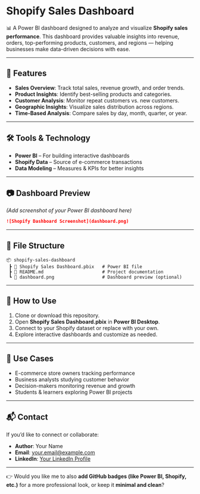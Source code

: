 # Shopify Sales Dashboard

📊 A Power BI dashboard designed to analyze and visualize **Shopify sales performance**.
This dashboard provides valuable insights into revenue, orders, top-performing products, customers, and regions — helping businesses make data-driven decisions with ease.

---

## 🚀 Features

* **Sales Overview**: Track total sales, revenue growth, and order trends.
* **Product Insights**: Identify best-selling products and categories.
* **Customer Analysis**: Monitor repeat customers vs. new customers.
* **Geographic Insights**: Visualize sales distribution across regions.
* **Time-Based Analysis**: Compare sales by day, month, quarter, or year.

---

## 🛠️ Tools & Technology

* **Power BI** – For building interactive dashboards
* **Shopify Data** – Source of e-commerce transactions
* **Data Modeling** – Measures & KPIs for better insights

---

## 📷 Dashboard Preview

*(Add screenshot of your Power BI dashboard here)*

```md
![Shopify Dashboard Screenshot](dashboard.png)
```

---

## 📂 File Structure

```
📦 shopify-sales-dashboard
 ┣ 📄 Shopify Sales Dashboard.pbix   # Power BI file
 ┣ 📄 README.md                      # Project documentation
 ┗ 📄 dashboard.png                  # Dashboard preview (optional)
```

---

## 📌 How to Use

1. Clone or download this repository.
2. Open **Shopify Sales Dashboard.pbix** in **Power BI Desktop**.
3. Connect to your Shopify dataset or replace with your own.
4. Explore interactive dashboards and customize as needed.

---

## 🎯 Use Cases

* E-commerce store owners tracking performance
* Business analysts studying customer behavior
* Decision-makers monitoring revenue and growth
* Students & learners exploring Power BI projects

---

## 📬 Contact

If you’d like to connect or collaborate:

* **Author**: Your Name
* **Email**: [your.email@example.com](mailto:your.email@example.com)
* **LinkedIn**: [Your LinkedIn Profile](#)

---

👉 Would you like me to also **add GitHub badges (like Power BI, Shopify, etc.)** for a more professional look, or keep it **minimal and clean**?
